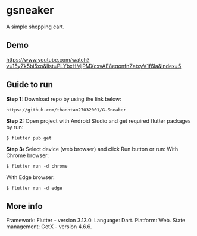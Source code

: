 # gsneaker

A simple shopping cart.

## Demo
https://www.youtube.com/watch?v=15yZk5bi5xo&list=PLYbxHMjPMXcxvAE8eqonfnZatxyV1f6la&index=5

## Guide to run
**Step 1:** Download repo by using the link below:
```
https://github.com/thanhtan27032001/G-Sneaker
```
**Step 2:** Open project with Android Studio and get required flutter packages by run:
```
$ flutter pub get
```
**Step 3:** Select device (web browser) and click Run button or run:
With Chrome browser:
```
$ flutter run -d chrome
```
With Edge browser:
```
$ flutter run -d edge
```
## More info
Framework: Flutter - version 3.13.0.
Language: Dart.
Platform: Web.
State management: GetX - version 4.6.6.
